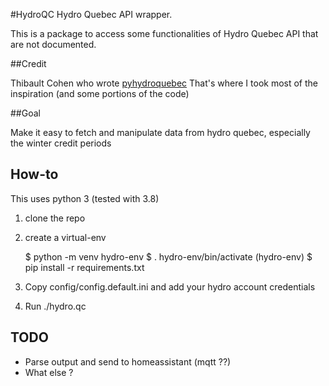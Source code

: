 #HydroQC
Hydro Quebec API wrapper.

This is a package to access some functionalities of Hydro Quebec API that are not documented.

##Credit

Thibault Cohen who wrote [pyhydroquebec](https://github.com/titilambert/pyhydroquebec/) 
That's where I took most of the inspiration (and some portions of the code)

##Goal

Make it easy to fetch and manipulate data from hydro quebec, especially the winter credit periods

## How-to
This uses python 3 (tested with 3.8)

1. clone the repo
2. create a virtual-env

    $ python -m venv hydro-env
    $ . hydro-env/bin/activate
    (hydro-env) $ pip install -r requirements.txt

3. Copy config/config.default.ini and add your hydro account credentials
4. Run ./hydro.qc

## TODO 

- Parse output and send to homeassistant (mqtt ??)
- What else ?